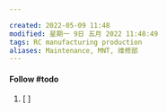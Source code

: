 ```yaml
---

created: 2022-05-09 11:48
modified: 星期一 9日 五月 2022 11:48:49
tags: RC manufacturing production
aliases: Maintenance, MNT, 维修部
---
```




#### Follow #todo 
1. [ ] 